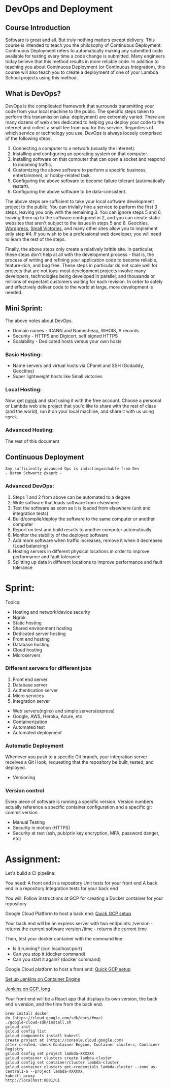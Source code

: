# DevOps and Deployment 
## Course Introduction

Software is great and all. But truly nothing matters except delivery. This course is intended to teach you the philosophy of Continuous Deployment. Continuous Deployment refers to automatically making any submitted code available for testing every time a code change is submitted. Many engineers today believe that this method results in more reliable code. In addition to teaching you about Continuous Deployment (or Continuous Integration), this course will also teach you to create a deployment of one of your Lambda School projects using this method.

## What is DevOps?

DevOps is the complicated framework that surrounds transmitting your code from your local machine to the public. The specific steps taken to perform this transmission (aka: deployment) are extremely varied. There are many dozens of web sites dedicated to helping you deploy your code to the internet and collect a small fee from you for this service. Regardless of which service or technology you use, DevOps is always loosely comprised of the following steps:

1. Connecting a computer to a network (usually the internet).
2. Installing and configuring an operating system on that computer.
3. Installing software on that computer that can open a socket and respond to incoming traffic.
4. Customizing the above software to perform a specific business, entertainment, or hobby-related task.
5. Configuring the above software to become failure tolerant (automatically restart).
6. Configuring the above software to be data-consistent.

The above steps are sufficient to take your local software development project to the public. You can trivially hire a service to perform the first 3 steps, leaving you only with the remaining 3. You can ignore steps 5 and 6, leaving them up to the software configured in 2, and you can create static websites that aren't subject to the issues in steps 5 and 6. Geocities, [Wordpress](https://www.wordpress.com), [Small Victories](https://www.smallvictori.es/), and many other sites allow you to implement only step #4. If you wish to be a professional web developer, you will need to learn the rest of the steps.

Finally, the above steps only create a relatively brittle site. In particular, these steps don't help at all with the development process - that is, the process of writing and refining your application code to become reliable, feature-rich, and bug free. These steps in particular do not scale well for projects that are not toys: most development projects involve many developers, technologies being developed in parallel, and thousands or millions of expectant customers waiting for each revision. In order to safely and effectively deliver code to the world at large, more development is needed.

## Mini Sprint:

The above notes about DevOps.

- Domain names - ICANN and Namecheap, WHOIS, A records
- Security - HTTPS and Digicert, self signed HTTPS
- Scalability - Dedicated hosts versus your own hosts

### Basic Hosting:

- Name servers and virtual hosts via CPanel and SSH (Godaddy, Geocities)
- Super lightweight hosts like Small victories

### Local Hosting:

Now, get [ngrok](https://ngrok.com/) and start using it with the free account. Choose a personal or Lambda web site project that you'd like to share with the rest of class (and the world), run it on your local machine, and share it with us using `ngrok`.

### Advanced Hosting:

The rest of this document

## Continuous Deployment
    
    Any sufficiently advanced Ops is indistinguishable from Dev
    - Baron Schwartz @xaprb -

### Advanced DevOps:

1. Steps 1 and 2 from above can be automated to a degree
2. Write software that loads software from elsewhere
3. Test the software as soon as it is loaded from elsewhere (unit and integration tests)
4. Build/compile/deploy the software to the same computer or another computer
5. Report on test and build results to another computer automatically
6. Monitor the stability of the deployed software
7. Add more software when traffic increases, remove it when it decreases (Load balancing)
8. Hosting servers in different physical locations in order to improve performance and fault tolerance
9. Splitting up data in different locations to improve performance and fault tolerance

# Sprint:

Topics:

- Hosting and network/device security
- Ngrok
- Static hosting
- Shared environment hosting
- Dedicated server hosting
- Front end hosting
- Database hosting
- Cloud hosting
- Microservers
### Different servers for different jobs
1. Front end server
2. Database server
3. Authentication server
4. Micro services
5. Integration server
- Web servers(nginx) and simple servers(express)
- Google, AWS, Heroku, Azure, etc
- Containerization
- Automated test
- Automated deployment
### Automatic Deployment
Whenever you push to a specific Git branch, your integration server receives a Git Hook, requesting that the repository be built, tested, and deployed.
- Versioning
### Version control
Every piece of software is running a specific version. Version numbers actually reference a specific container configuration and a specific git commit version.
- Manual Testing
- Security in motion (HTTPS)
- Security at rest (ssh, pub/priv key encryption, MFA, password danger, etc)

# Assignment:

Let's build a CI pipeline:

You need:
A front end in a repository
Unit tests for your front end
A back end in a repository
Integration tests for your back end

You will:
Follow instructions at GCP for creating a Docker container for your repository

Google Cloud Platform to host a back end:
[Quick GCP setup](https://codelabs.developers.google.com/codelabs/cloud-slack-bot/index.html#0)

Your back end will be an express server with two endpoints:
    /version - returns the current software version
    /time - returns the current time

Then, test your docker container with the command line:
- Is it running? (curl localhost:port)
- Can you stop it (docker command)
- Can you start it again? (docker command)

Google Cloud platform to host a front end:
[Quick GCP setup](https://codelabs.developers.google.com/codelabs/cloud-slack-bot/index.html#0)

[Set up Jenkins on Container Engine](https://cloud.google.com/solutions/jenkins-on-container-engine-tutorial#top_of_page)

[Jenkins on GCP, long](https://cloud.google.com/solutions/continuous-delivery-jenkins-container-engine)

Your front end will be a React app that displays its own version, the back end's version, and the time from the back end.

    brew install docker
    do (https://cloud.google.com/sdk/docs/#mac)
    ./google-cloud-sdk/install.sh
    gcloud init
    gcloud config list
    gcloud components install kubectl
    create project at (https://console.cloud.google.com)
    after created, check Container Engine, Container clusters, Container Registry
    gcloud config set project lambda-XXXXXX
    gcloud container clusters create lambda-cluster
    gcloud config set container/cluster lambda-cluster
    gcloud container clusters get-credentials lambda-cluster --zone us-central1-a --project lambda-XXXXXX
    kubectl proxy
    http://localhost:8001/ui




